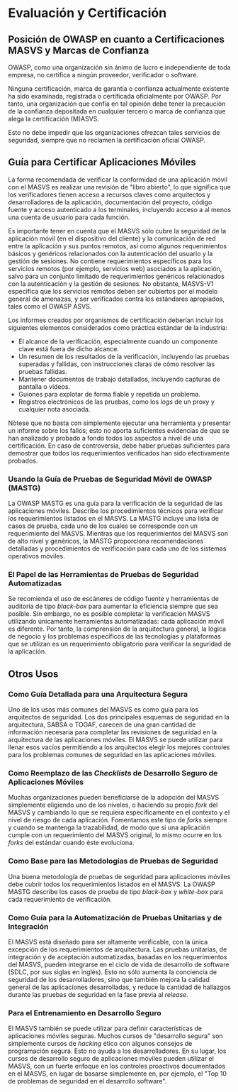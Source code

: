 # Evaluación y Certificación

## Posición de OWASP en cuanto a Certificaciones MASVS y Marcas de Confianza

OWASP, como una organización sin ánimo de lucro e independiente de toda empresa, no certifica a ningún proveedor, verificador o software.

Ninguna certificación, marca de garantía o confianza actualmente existente ha sido examinada, registrada o certificada oficialmente por OWASP.
Por tanto, una organización que confía en tal opinión debe tener la precaución de la confianza depositada en cualquier tercero o marca de confianza que alega la certificación (M)ASVS.

Esto no debe impedir que las organizaciones ofrezcan tales servicios de seguridad, siempre que no reclamen la certificación oficial OWASP.

## Guía para Certificar Aplicaciones Móviles

La forma recomendada de verificar la conformidad de una aplicación móvil con el MASVS es realizar una revisión de "libro abierto", lo que significa que los verificadores tienen acceso a recursos claves como arquitectos y desarrolladores de la aplicación, documentación del proyecto, código fuente y acceso autenticado a los terminales, incluyendo acceso a al menos una cuenta de usuario para cada función.

Es importante tener en cuenta que el MASVS sólo cubre la seguridad de la aplicación móvil (en el dispositivo del cliente) y la comunicación de red entre la aplicación y sus puntos remotos, así como algunos requerimientos básicos y genéricos relacionados con la autenticación del usuario y la gestión de sesiones. No contiene requerimientos específicos para los servicios remotos (por ejemplo, servicios web) asociados a la aplicación, salvo para un conjunto limitado de requerimientos genéricos relacionados con la autenticación y la gestión de sesiones. No obstante, MASVS-V1 especifica que los servicios remotos deben ser cubiertos por el modelo general de amenazas, y ser verificados contra los estándares apropiados, tales como el OWASP ASVS.

Los informes creados por organismos de certificación deberían incluir los siguientes elementos considerados como práctica estándar de la industria:

- El alcance de la verificación, especialmente cuando un componente clave está fuera de dicho alcance.
- Un resumen de los resultados de la verificación, incluyendo las pruebas superadas y fallidas, con instrucciones claras de cómo resolver las pruebas fallidas.
- Mantener documentos de trabajo detallados, incluyendo capturas de pantalla o vídeos.
- Guiones para explotar de forma fiable y repetida un problema.
- Registros electrónicos de las pruebas, como los _logs_ de un proxy y cualquier nota asociada.

Nòtese que no basta con simplemente ejecutar una herramienta y presentar un informe sobre los fallos; esto no aporta suficientes evidencias de que se han analizado y probado a fondo todos los aspectos a nivel de una certificación. En caso de controversia, debe haber pruebas suficientes para demostrar que todos los requerimientos verificados han sido efectivamente probados.

### Usando la Guía de Pruebas de Seguridad Móvil de OWASP (MASTG)

La OWASP MASTG es una guía para la verificación de la seguridad de las aplicaciones móviles. Describe los procedimientos técnicos para verificar los requerimientos listados en el MASVS. La MASTG incluye una lista de casos de prueba, cada uno de los cuales se corresponde con un requerimiento del MASVS. Mientras que los requerimientos del MASVS son de alto nivel y genéricos, la MASTG proporciona recomendaciones detalladas y procedimientos de verificación para cada uno de los sistemas operativos móviles.

### El Papel de las Herramientas de Pruebas de Seguridad Automatizadas

Se recomienda el uso de escáneres de código fuente y herramientas de auditoría de tipo _black-box_ para aumentar la eficiencia siempre que sea posible. Sin embargo, no es posible completar la verificación MASVS utilizando únicamente herramientas automatizadas: cada aplicación móvil es diferente. Por tanto, la comprensión de la arquitectura general, la lógica de negocio y los problemas específicos de las tecnologías y plataformas que se utilizan es un requerimiento obligatorio para verificar la seguridad de la aplicación.

## Otros Usos

### Como Guía Detallada para una Arquitectura Segura

Uno de los usos más comunes del MASVS es como guía para los arquitectos de seguridad. Los dos principales esquemas de seguridad en la arquitectura, SABSA o TOGAF, carecen de una gran cantidad de información necesaria para completar las revisiones de seguridad en la arquitectura de las aplicaciones móviles. El MASVS se puede utilizar para llenar esos vacíos permitiendo a los arquitectos elegir los mejores controles para los problemas comunes de seguridad en las aplicaciones móviles.

### Como Reemplazo de las _Checklists_ de Desarrollo Seguro de Aplicaciones Móviles

Muchas organizaciones pueden beneficiarse de la adopción del MASVS simplemente eligiendo uno de los niveles, o haciendo su propio _fork_ del MASVS y cambiando lo que se requiera específicamente en el contexto y el nivel de riesgo de cada aplicación. Fomentamos este tipo de _forks_ siempre y cuando se mantenga la trazabilidad, de modo que si una aplicación cumple con un requerimiento del MASVS original, lo mismo ocurre en los _forks_ del estándar cuando éste evoluciona.

### Como Base para las Metodologías de Pruebas de Seguridad

Una buena metodología de pruebas de seguridad para aplicaciones móviles debe cubrir todos los requerimientos listados en el MASVS. La OWASP MASTG describe los casos de prueba de tipo _black-box_ y _white-box_ para cada requerimiento de verificación.

### Como Guía para la Automatización de Pruebas Unitarias y de Integración

El MASVS está diseñado para ser altamente verificable, con la única excepción de los requerimientos de arquitectura. Las pruebas unitarias, de integración y de aceptación automatizadas, basadas en los requerimientos del MASVS, pueden integrarse en el ciclo de vida de desarrollo de software (SDLC, por sus siglas en inglés). Esto no sólo aumenta la conciencia de seguridad de los desarrolladores, sino que también mejora la calidad general de las aplicaciones desarrolladas, y reduce la cantidad de hallazgos durante las pruebas de seguridad en la fase previa al _release_.

### Para el Entrenamiento en Desarrollo Seguro

El MASVS también se puede utilizar para definir características de aplicaciones móviles seguras. Muchos cursos de "desarrollo segura" son simplemente cursos de _hacking_ ético con algunos consejos de programación segura. Esto no ayuda a los desarrolladores. En su lugar, los cursos de desarrollo seguro de aplicaciones móviles pueden utilizar el MASVS, con un fuerte enfoque en los controles proactivos documentados en el MASVS, en lugar de basarse simplemente en, por ejemplo, el "Top 10 de problemas de seguridad en el desarrollo software".
